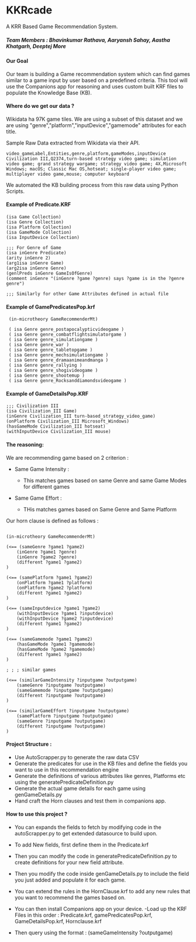 # KKRcade 
A KRR Based Game Recommendation System.

##### Team Members  : Bhavinkumar Rathava, Aaryansh Sahay, Aastha Khatgarh, Deeptej More

#### Our Goal 
Our team is building a Game recommendation system which can find games similar to a game input by user based on a predefined criteria. This tool will use the Companions app for reasoning and uses custom built KRF files to populate the Knowledge Base (KB). 

#### Where do we get our data ?
Wikidata ha 97K game tiles. We are using a subset of this dataset and we are using "genre","platform","inputDevice","gamemode" attributes for each title.

Sample Raw Data extracted from Wikidata via their API. 
```
video_gameLabel,Entities,genre,platform,gameModes,inputDevice
Civilization III,Q2374,turn-based strategy video game; simulation video game; grand strategy wargame; strategy video game; 4X,Microsoft Windows; macOS; Classic Mac OS,hotseat; single-player video game; multiplayer video game,mouse; computer keyboard
```

We automated the KB building process from this raw data using Python Scripts. 

#### Example of Predicate.KRF
```
(isa Game Collection)
(isa Genre Collection)
(isa Platform Collection)
(isa GameMode Collection)
(isa InputDevice Collection)

;;; For Genre of Game
(isa inGenre Predicate) 
(arity inGenre 2)
(arg1isa inGenre Game)
(arg2isa inGenre Genre)
(genlPreds inGenre GameIsOfGenre)
(comment inGenre "(inGenre ?game ?genre) says ?game is in the ?genre genre")

;;; Similarly for other Game Attributes defined in actual file
```
#### Example of GamePredicatesPop.krf

```
 (in-microtheory GameRecommenderMt)
 
 ( isa Genre genre_postapocalypticvideogame ) 
 ( isa Genre genre_combatflightsimulatorgame ) 
 ( isa Genre genre_simulationgame ) 
 ( isa Genre genre_war ) 
 ( isa Genre genre_tabletopgame ) 
 ( isa Genre genre_mechsimulationgame ) 
 ( isa Genre genre_dramaanimeandmanga ) 
 ( isa Genre genre_rallying ) 
 ( isa Genre genre_shogivideogame ) 
 ( isa Genre genre_shootemup ) 
 ( isa Genre genre_Rocksanddiamondsvideogame ) 

```

#### Example of GameDetailsPop.KRF

```
;;; Civilization III
(isa Civilization_III Game)
(inGenre Civilization_III turn-based_strategy_video_game)
(onPlatform Civilization_III Microsoft_Windows)
(hasGameMode Civilization_III hotseat)
(withInputDevice Civilization_III mouse)
```

#### The reasoning:

We are recommending game based on 2 criterion : 

- Same Game Intensity : 
    - This matches games based on same Genre and same Game Modes for different games

- Same Game Effort : 
    - THis matches games based on Same Genre and Same Platform 

Our horn clause is defined as follows : 

```

(in-microtheory GameRecommenderMt)

(<== (sameGenre ?game1 ?game2)
	(inGenre ?game1 ?genre)
	(inGenre ?game2 ?genre)
    (different ?game1 ?game2)
)

(<== (samePlatform ?game1 ?game2)
	(onPlatform ?game1 ?platform)
	(onPlatform ?game2 ?platform)
    (different ?game1 ?game2)
)

(<== (sameInputdevice ?game1 ?game2)
	(withInputDevice ?game1 ?inputdevice)
	(withInputDevice ?game2 ?inputdevice)
    (different ?game1 ?game2)
)

(<== (sameGamemode ?game1 ?game2)
	(hasGameMode ?game1 ?gamemode)
	(hasGameMode ?game2 ?gamemode)
    (different ?game1 ?game2)
)

; ; ; similar games

(<== (similarGameIntensity ?inputgame ?outputgame)
	(sameGenre ?inputgame ?outputgame)
	(sameGamemode ?inputgame ?outputgame)
    (different ?inputgame ?outputgame)
)

(<== (similarGameEffort ?inputgame ?outputgame)
	(samePlatform ?inputgame ?outputgame)
	(sameGenre ?inputgame ?outputgame)
	(different ?inputgame ?outputgame)
)

```


#### Project Structure : 

- Use AutoScrapper.py to generate the raw data CSV 
- Generate the predicates for use in the KB files and define the fields you want to use in this recommendation engine 
- Generate the definitions of various attributes like genres, Platforms etc using the generatePredicateDefinition.py 
- Generate the actual game details for each game using genGameDetails.py
- Hand craft the Horn clauses and test them in companions app. 

#### How to use this project ? 

- You can expands the fields to fetch by modifying code in the autoScrapper.py to get extended datasource to build upon. 
- To add New fields, first define them in the Predicate.krf 
- Then you can modify the code in generatePredicateDefinition.py to create definitions for your new field attribute. 
- Then you modify the code inside genGameDetails.py to include the field you just added and populate it for each game. 
- You can extend the rules in the HornClause.krf to add any new rules that you want to recommend the games based on. 
- You can then install Companions app on your device. 
-Load up the KRF Files in this order : Predicate.krf, gamePredicatesPop.krf, GameDetailsPop.krf, Hornclause.krf

- Then query using the format : (sameGameIntensity <YOURGAMEHERE> ?outputgame)